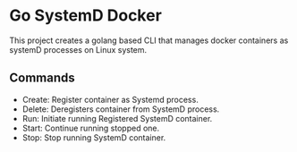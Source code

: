 # Go SystemD Docker

This project creates a golang based CLI that manages docker containers as systemD processes on Linux system.

## Commands

- Create: Register container as Systemd process.
- Delete: Deregisters container from SystemD process.
- Run: Initiate running Registered SystemD container.
- Start: Continue running stopped one.
- Stop: Stop running SystemD container.
